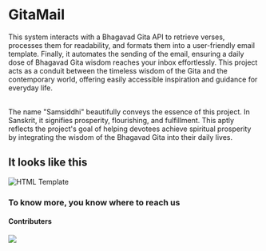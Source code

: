 # GitaMail

 This system interacts with a Bhagavad Gita API to retrieve verses, processes them for readability, and formats them into a user-friendly email template. Finally, it automates the sending of the email, ensuring a daily dose of Bhagavad Gita wisdom reaches your inbox effortlessly. This project acts as a conduit between the timeless wisdom of the Gita and the contemporary world, offering easily accessible inspiration and guidance for everyday life.

 <br>
 The name "Samsiddhi" beautifully conveys the essence of this project. In Sanskrit, it signifies prosperity, flourishing, and fulfillment. This aptly reflects the project's goal of helping devotees achieve spiritual prosperity by integrating the wisdom of the Bhagavad Gita into their daily lives.

## It looks like this

![HTML Template](https://github.com/sam-913/GitaMail-Samsiddhi/blob/2b2f72007eac074be2b70d3cc93da17d6a4bb033/demo_MAIL.png)

### To know more, you know where to reach us

#### Contributers

<a href="https://github.com/aloner-pro/GitaMail-Samsiddhi/graphs/contributors">
  <img src="https://contrib.rocks/image?repo=aloner-pro/GitaMail-Samsiddhi" />
</a>
